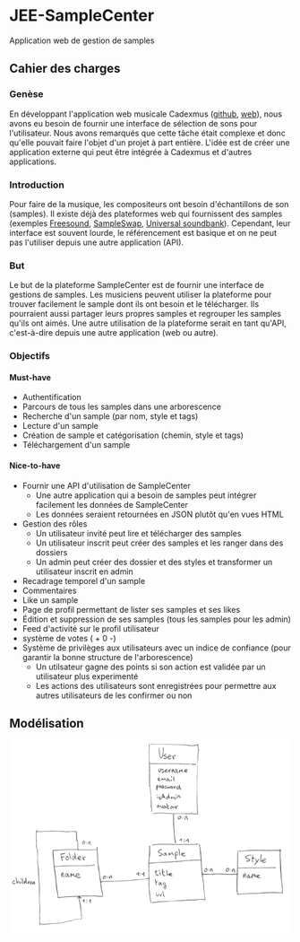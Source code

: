 # JEE-SampleCenter

Application web de gestion de samples

## Cahier des charges

### Genèse

En développant l'application web musicale Cadexmus ([github](https://github.com/HE-Arc/cadexmus2), [web](http://cadexmus.com)), nous avons eu besoin de fournir une interface de sélection de sons pour l'utilisateur. Nous avons remarqués que cette tâche était complexe et donc qu'elle pouvait faire l'objet d'un projet à part entière. L'idée est de créer une application externe qui peut être intégrée à Cadexmus et d'autres applications.

### Introduction

Pour faire de la musique, les compositeurs ont besoin d'échantillons de son (samples). Il existe déjà des plateformes web qui fournissent des samples (exemples [Freesound](https://www.freesound.org/), [SampleSwap](http://sampleswap.org), [Universal soundbank](http://www.universal-soundbank.com/)). Cependant, leur interface est souvent lourde, le référencement est basique et on ne peut pas l'utiliser depuis une autre application (API).

### But

Le but de la plateforme SampleCenter est de fournir une interface de gestions de samples. Les musiciens peuvent utiliser la plateforme pour trouver facilement le sample dont ils ont besoin et le télécharger. Ils pourraient aussi partager leurs propres samples et regrouper les samples qu'ils ont aimés.
Une autre utilisation de la plateforme serait en tant qu'API, c'est-à-dire depuis une autre application (web ou autre).

### Objectifs

#### Must-have

* Authentification
* Parcours de tous les samples dans une arborescence
* Recherche d'un sample (par nom, style et tags)
* Lecture d'un sample
* Création de sample et catégorisation (chemin, style et tags)
* Téléchargement d'un sample

#### Nice-to-have

* Fournir une API d'utilisation de SampleCenter
    * Une autre application qui a besoin de samples peut intégrer facilement les données de SampleCenter
    * Les données seraient retournées en JSON plutôt qu'en vues HTML
* Gestion des rôles
    * Un utilisateur invité peut lire et télécharger des samples
    * Un utilisateur inscrit peut créer des samples et les ranger dans des dossiers
    * Un admin peut créer des dossier et des styles et transformer un utilisateur inscrit en admin
* Recadrage temporel d'un sample
* Commentaires
* Like un sample
* Page de profil permettant de lister ses samples et ses likes
* Édition et suppression de ses samples (tous les samples pour les admin)
* Feed d'activité sur le profil utilisateur
* système de votes ( + 0 -)
* Système de privilèges aux utilisateurs avec un indice de confiance (pour garantir la bonne structure de l'arborescence)
    * Un utilsateur gagne des points si son action est validée par un utilisateur plus experimenté
    * Les actions des utilisateurs sont enregistrées pour permettre aux autres utilisateurs de les confirmer ou non
    
## Modélisation

![modélisation](https://raw.githubusercontent.com/ceschinloris/JEE-SampleCenter/master/schema_modelisation_bdd_sampleCenter.png)
